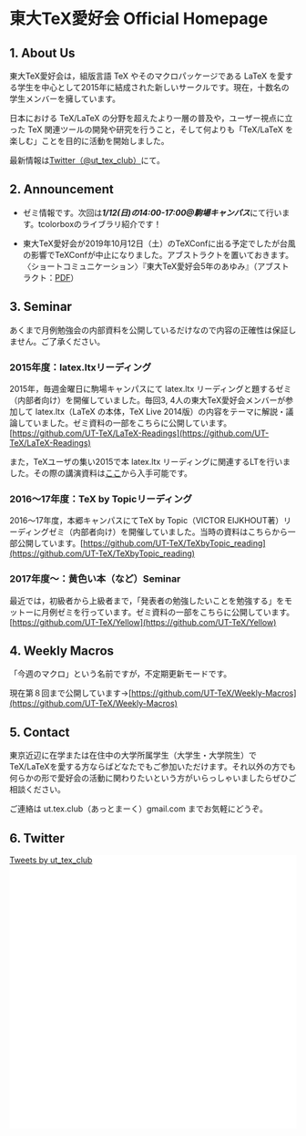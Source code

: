 # 東大TeX愛好会 Official Homepage

## 1. About Us

東大TeX愛好会は，組版言語 TeX やそのマクロパッケージである LaTeX を愛する学生を中心として2015年に結成された新しいサークルです。現在，十数名の学生メンバーを擁しています。

日本における TeX/LaTeX の分野を超えたより一層の普及や，ユーザー視点に立った TeX 関連ツールの開発や研究を行うこと，そして何よりも「TeX/LaTeX を楽しむ」ことを目的に活動を開始しました。

最新情報は[Twitter（@ut_tex_club）](#6-twitter)にて。

## 2. Announcement

- ゼミ情報です。次回は***1/12(日)の14:00-17:00@駒場キャンパス***にて行います。tcolorboxのライブラリ紹介です！

- 東大TeX愛好会が2019年10月12日（土）のTeXConfに出る予定でしたが台風の影響でTeXConfが中止になりました。アブストラクトを置いておきます。〈ショートコミュニケーション〉『東大TeX愛好会5年のあゆみ』（アブストラクト：[PDF](https://t.umblr.com/redirect?z=https%3A%2F%2Fdrive.google.com%2Fopen%3Fid%3D1kQcf81q5r0gTuW5fMKeNsRLPcxvmKZ3m&t=N2E5YWZkY2ZhNDE1ZWVjNDZjMzk5M2M2NmIyZjQ4YTdmNWYwMzJlZiwzbmhuRFkzdQ%3D%3D&b=t%3AFBC3ivdzr-QGwJdYylkkMA&p=https%3A%2F%2Ftexconf2019.tumblr.com%2Fpost%2F186806708591%2Fsecond-announcement&m=1)）

## 3. Seminar

あくまで月例勉強会の内部資料を公開しているだけなので内容の正確性は保証しません。ご了承ください。

### 2015年度：latex.ltxリーディング

2015年，毎週金曜日に駒場キャンパスにて latex.ltx リーディングと題するゼミ（内部者向け）を開催していました。毎回3, 4人の東大TeX愛好会メンバーが参加して latex.ltx（LaTeX の本体，TeX Live 2014版）の内容をテーマに解説・議論していました。ゼミ資料の一部をこちらに公開しています。[https://github.com/UT-TeX/LaTeX-Readings](https://github.com/UT-TeX/LaTeX-Readings)

また，TeXユーザの集い2015で本 latex.ltx リーディングに関連するLTを行いました。その際の講演資料は[ここ](http://ut-tex.org/pdf/texconf2015.pdf)から入手可能です。

### 2016〜17年度：TeX by Topicリーディング

2016〜17年度，本郷キャンパスにてTeX by Topic（VICTOR EIJKHOUT著）リーディングゼミ（内部者向け）を開催していました。当時の資料はこちらから一部公開しています。[https://github.com/UT-TeX/TeXbyTopic_reading](https://github.com/UT-TeX/TeXbyTopic_reading)

### 2017年度〜：黄色い本（など）Seminar

最近では，初級者から上級者まで，「発表者の勉強したいことを勉強する」をモットーに月例ゼミを行っています。ゼミ資料の一部をこちらに公開しています。[https://github.com/UT-TeX/Yellow](https://github.com/UT-TeX/Yellow)

## 4. Weekly Macros

「今週のマクロ」という名前ですが，不定期更新モードです。

現在第８回まで公開しています→[https://github.com/UT-TeX/Weekly-Macros](https://github.com/UT-TeX/Weekly-Macros)

## 5. Contact

東京近辺に在学または在住中の大学所属学生（大学生・大学院生）でTeX/LaTeXを愛する方ならばどなたでもご参加いただけます。それ以外の方でも何らかの形で愛好会の活動に関わりたいという方がいらっしゃいましたらぜひご相談ください。

ご連絡は ut.tex.club（あっとまーく）gmail.com までお気軽にどうぞ。

## 6. Twitter

<div style="height: 480px; width:100%; overflow: scroll; background-color: white;"><a class="twitter-timeline" href="https://twitter.com/ut_tex_club?ref_src=twsrc%5Etfw">Tweets by ut_tex_club</a> <script async src="https://platform.twitter.com/widgets.js" charset="utf-8"></script></div>
